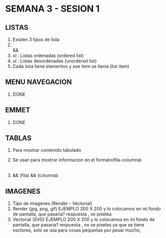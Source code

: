 # SEMANA 3 - SESION 1
 
## LISTAS
 
1. Existen 3 tipos de lista
2. <ol></ol> && <ul></ul>
3. ol : Listas ordenadas (ordered list)
4. ul : Listas desordenadas (unordered list)
5. Cada lista tiene elementos y ese item se llama (list item)
 
## MENU NAVEGACION
 
1. DONE
 
## EMMET
 
1. DONE
 
## TABLAS
 
1. Para mostrar contenido tabulado
2. Se usan para mostrar informacion en el formato(fila-columna)
 
3. <table></table> && <tr></tr>(fila) && <td></td>(columna)
 
 ## IMAGENES
1. Tipo de imagenes (Render - Vectorial)
2. Render (jpg, png, gif)
EJEMPLO 200 X 200 y lo colocamos en mi fondo de pantalla, que pasaria? respuesta , se pixelea
3. Vectorial (SVG)
EJEMPLO 200 X 200 y lo colocamos en mi fondo de pantalla, que pasaria? respuesta , no se pixeles ya que se tiene vectores, solo se usa para cosas pequeñas por pesar mucho, 
  
 

 
<!--
  Crear repositorio (html-02)
  crear archivo index.html
  crear archivo listas.html (ejemplo de listas)
  crear archivo navegacion.html (ejemplo de menu perfecto)
  crear archivo tablas.html (ejemplo de tablas)
  crear archivo imagen.html
  crear archivo audio_video.html (ejemplo de audio y video)
-->
 
